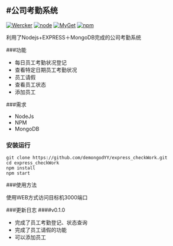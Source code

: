 
#公司考勤系统
-------------
[![Wercker](https://img.shields.io/wercker/ci/wercker/docs.svg?maxAge=2592000)]()
[![node](https://img.shields.io/node/v/gh-badges.svg?maxAge=2592000)]()
[![MyGet](https://img.shields.io/myget/mongodb/v/MongoDB.Driver.Core.svg?maxAge=2592000)]()
[![npm](https://img.shields.io/npm/v/npm.svg?maxAge=2592000)]()

利用了Nodejs+EXPRESS＋MongoDB完成的公司考勤系统

###功能
- 每日员工考勤状况登记
- 查看特定日期员工考勤状况
- 员工请假
- 查看员工状态
- 添加员工



###需求
- NodeJs
- NPM
- MongoDB


### 安装运行

```
git clone https://github.com/demongodYY/express_checkWork.git
cd express_checkWork
npm install
npm start

```

###使用方法

使用WEB方式访问目标机3000端口

###更新日志
####v0.1.0
- 完成了员工考勤登记、状态查询
- 完成了员工请假的功能
- 可以添加员工


